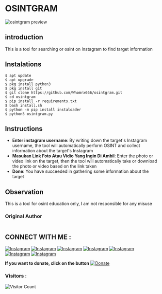 # OSINTGRAM
![osintgram preview](osintgram.png)

## introduction
This is a tool for searching or osint on Instagram to find target information

## Instalations
```
$ apt update
$ apt upgrade
$ pkg install python3
$ pkg install git
$ git clone https://github.com/Whomrx666/osintgram.git
$ cd osintgram
$ pip install -r requirements.txt
$ bash install.sh
$ python -m pip install instaloader
$ python3 osintgram.py
```
## Instructions
- **Enter instagram username**: By writing down the target's Instagram username, the tool will automatically perform OSINT and collect information about the target's Instagram
- **Masukan Link Foto Atau Vidio Yang Ingin Di Ambil**: Enter the photo or video link on the target, then the tool will automatically take or download the photo or video based on the link taken
- **Done**: You have succeeded in gathering some information about the target

## Observation
This is a tool for osint education only, I am not responsible for any misuse
### Original Author
<a href="https://github.com/Whomrx666"><img src="https://img.shields.io/badge/Original-Author-brightgreen.svg" alt=""/></a>

## CONNECT WITH ME :

[![Instagram](https://img.shields.io/badge/WEBSITE-VISIT-yellow?style=for-the-badge&logo=blogger)](https://whomrxhackers.blogspot.com/)
[![Instagram](https://img.shields.io/badge/TWITTER-FOLLOW-red?style=for-the-badge&logo=x)](https://twitter.com/whomrx666)
[![Instagram](https://img.shields.io/badge/YOUTUBE-SUBSCRIBE-red?style=for-the-badge&logo=youtube)](https://youtube.com/@whomrx666)
[![Instagram](https://img.shields.io/badge/FACEBOOK-LIKE-red?style=for-the-badge&logo=facebook)](https://facebook.com/https://www.facebook.com/whomrx.666)
[![Instagram](https://img.shields.io/badge/TELEGRAM-CONNECT-red?style=for-the-badge&logo=telegram)](https://t.me/@Whomr_X)
[![Instagram](https://img.shields.io/badge/GMAIL-CONTACT-red?style=for-the-badge&logo=gmail)](mailto:whomrx666@gmail.com)
[![Instagram](https://img.shields.io/badge/TIKTOK-FOLLOW-red?style=for-the-badge&logo=tiktok)](https://www.tiktok.com/@whomr.x)

**If you want to donate, click on the button**
<a href="https://saweria.co/whomrx"><img title="Donate" src="https://img.shields.io/badge/Donate-osintgram-yellow?style=for-the-badge&logo=github"></a>

### Visitors :
![Visitor Count](https://profile-counter.glitch.me/Whomrx666/count.svg)
